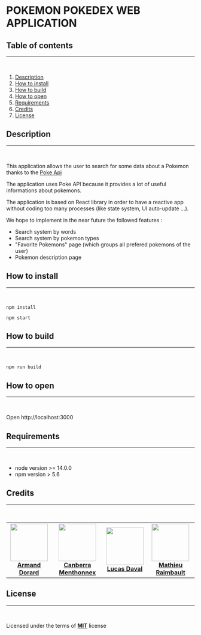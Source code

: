 # POKEMON POKEDEX WEB APPLICATION 

## Table of contents 
<hr><br>

1. [Description](#description)
2. [How to install](#how-to-install)
3. [How to build](#how-to-build)
4. [How to open](#how-to-open)
5. [Requirements](#requirements)
6. [Credits](#credits)
7. [License](#license)

## Description
<hr><br>

This application allows the user to search for some data about a Pokemon thanks to the [Poke Api](https://pokeapi.co/)

The application uses Poke API because it provides a lot of useful informations about pokemons. 

The application is based on React library in order to have a reactive app without coding too many processes (like state system, UI auto-update ...).

We hope to implement in the near future the followed features :

- Search system by words
- Search system by pokemon types
- "Favorite Pokemons" page (which groups all prefered pokemons of the user)
- Pokemon description page


## How to install
<hr><br>

```
npm install
```
```
npm start
```

## How to build
<hr><br>

```
npm run build
```

## How to open
<hr><br>

Open http://localhost:3000

## Requirements
<hr><br>

- node version >= 14.0.0
- npm version > 5.6 

## Credits
<hr><br>

<table>
    <tr>
        <td align="center">
            <a href="https://github.com/Ericar974">
                <img src="https://avatars.githubusercontent.com/u/70965684?s=100&v=4" height="100" witdh="100"/><br>
                <b>Armand Dorard</b>
            </a>
        </td>
        <td align="center">
            <a href="https://github.com/CanberraMenthonnex">
                <img src="https://avatars.githubusercontent.com/u/70761366?v=4" height="100" witdh="100"/><br>
                <b>Canberra Menthonnex</b>
            </a>
        </td>
        <td align="center">
            <a href="https://github.com/LucasDaval">
                <img src="https://avatars.githubusercontent.com/u/70761367?s=100&v=4" height="100" witdh="100"/><br>
                <b>Lucas Daval</b>
            </a>
        </td>
        <td align="center">
            <a href="https://github.com/Mario2206">
                <img src="https://avatars.githubusercontent.com/u/60718973?s=100&v=4" height="100" witdh="100"/><br>
                <b>Mathieu Raimbault</b>
            </a>
        </td>
    </tr>
</table>


## License
<hr><br>

Licensed under the terms of <a href="https://opensource.org/licenses/MIT"><b>MIT</b></a> license 
